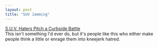 ```yaml
---
layout: post
title: "SUV Jamming"
---
```




<a href="http://www.nytimes.com/2002/08/23/automobiles/23AUTO.html">S.U.V. Haters Pitch a Curbside Battle</a><br>
This isn't something I'd ever do, but it's people like this who either make people think a little or enrage them into kneejerk hatred.



